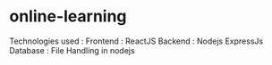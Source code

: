﻿# online-learning
Technologies used :
Frontend : ReactJS
Backend : Nodejs ExpressJs
Database : File Handling in nodejs
